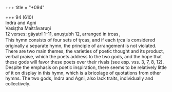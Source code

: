 +++
title = "+094"

+++
94 (610)  
Indra and Agni  
Vasiṣṭha Maitrāvaruṇi  
12 verses: gāyatrī 1–11, anuṣṭubh 12, arranged in trcas ̥  
This hymn consists of four sets of tr̥cas, and if each tr̥ca is considered originally a  separate hymn, the principle of arrangement is not violated. There are two main  themes, the varieties of poetic thought and its product, verbal praise, which the  poets address to the two gods, and the hope that these gods will favor these poets  over their rivals (see esp. vss. 3, 7, 8, 12). Despite the emphasis on poetic inspiration,  there seems to be relatively little of it on display in this hymn, which is a bricolage  of quotations from other hymns. The two gods, Indra and Agni, also lack traits,  individually and collectively.  
